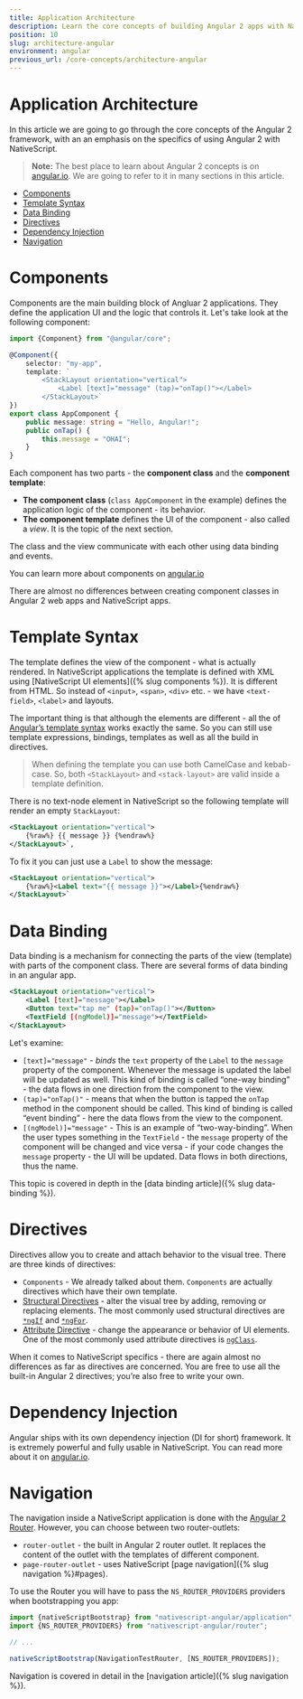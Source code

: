 ```yaml
---
title: Application Architecture
description: Learn the core concepts of building Angular 2 apps with NativeScript
position: 10
slug: architecture-angular
environment: angular
previous_url: /core-concepts/architecture-angular
---
```


# Application Architecture

In this article we are going to go through the core concepts of the Angular 2 framework, with an an emphasis on the specifics of using Angular 2 with NativeScript.

>**Note:** The best place to learn about Angular 2 concepts is on [angular.io](https://angular.io/docs/ts/latest/). We are going to refer to it in many sections in this article.

* [Components](#components)
* [Template Syntax](#template-syntax)
* [Data Binding](#data-binding)
* [Directives](#directives)
* [Dependency Injection](#dependency-injection)
* [Navigation](#navigation)

# Components

Components are the main building block of Angluar 2 applications. They define the application UI and the logic that controls it. Let's take look at the following component:

``` TypeScript
import {Component} from "@angular/core";

@Component({
    selector: "my-app",
    template: `
        <StackLayout orientation="vertical">
            <Label [text]="message" (tap)="onTap()"></Label>
        </StackLayout>`
})
export class AppComponent {
    public message: string = "Hello, Angular!";
    public onTap() {
        this.message = "OHAI";
    }
}
```

Each component has two parts - the **component class** and the **component template**:
* **The component class** (`class AppComponent` in the example) defines the application logic of the component - its behavior. 
* **The component template** defines the UI of the component - also called a *view*. It is the topic of the next section.

The class and the view communicate with each other using data binding and events.

You can learn more about components on [angular.io](https://angular.io/docs/ts/latest/guide/architecture.html#!#component)

There are almost no differences between creating component classes in Angular 2 web apps and NativeScript apps.

# Template Syntax
The template defines the view of the component - what is actually rendered. 
In NativeScript applications the template is defined with XML using [NativeScript UI elements]({% slug components %}). It is different from HTML. So instead of `<input>`, `<span>`, `<div>` etc. - we have `<text-field>`, `<label>` and layouts.

The important thing is that although the elements are different - all the of [Angular’s template syntax](https://angular.io/docs/ts/latest/guide/template-syntax.html) works exactly the same. So you can still use template expressions, bindings, templates as well as all the build in directives.

>When defining the template you can use both CamelCase and kebab-case. So, both `<StackLayout>` and `<stack-layout>` are valid inside a template definition. 

There is no text-node element in NativeScript so the following template will render an empty `StackLayout`:
``` XML
<StackLayout orientation="vertical">
    {%raw%} {{ message }} {%endraw%} 
</StackLayout>`,
```

To fix it you can just use a `Label` to show the message:
``` XML
<StackLayout orientation="vertical">
    {%raw%}<Label text="{{ message }}"></Label>{%endraw%} 
</StackLayout>`
```

# Data Binding
Data binding is a mechanism for connecting the parts of the view (template) with parts of the component class. There are several forms of data binding in an angular app. 

``` XML
<StackLayout orientation="vertical">
    <Label [text]="message"></Label>
    <Button text="tap me" (tap)="onTap()"></Button>
    <TextField [(ngModel)]="message"></TextField>
</StackLayout>
```

Let's examine:

* `[text]="message"` - *binds* the `text` property of the `Label` to the `message` property of the component. Whenever the message is updated the label will be updated as well. This kind of binding is called “one-way binding” - the data flows in one direction from the component to the view.
* `(tap)="onTap()"` - means that when the button is tapped the `onTap` method in the component should be called. This kind of binding is called “event binding” - here the data flows from the view to the component.
* `[(ngModel)]="message"` - This is an example of “two-way-binding”. When the user types something in the `TextField` - the `message` property of the component will be changed and vice versa - if your code changes the `message` property - the UI will be updated. Data flows in both directions, thus the name.
    
This topic is covered in depth in the [data binding article]({% slug data-binding %}).

# Directives
Directives allow you to create and attach behavior to the visual tree. There are three kinds of directives:

* `Components` - We already talked about them. `Components` are actually directives which have their own template.
* [Structural Directives](https://angular.io/docs/ts/latest/guide/structural-directives.html) - alter the visual tree by adding, removing or replacing elements. The most commonly used structural directives are [`*ngIf`](https://angular.io/docs/ts/latest/guide/displaying-data.html#!#ngIf) and [`*ngFor`](https://angular.io/docs/ts/latest/guide/displaying-data.html#!#ngFor).
* [Attribute Directive](https://angular.io/docs/ts/latest/guide/attribute-directives.html) - change the appearance or behavior of UI elements. One of the most commonly used attribute directives is [`ngClass`](https://angular.io/docs/ts/latest/guide/template-syntax.html#!#ngClass).

When it comes to NativeScript specifics - there are again almost no differences as far as directives are concerned. You are free to use all the built-in Angular 2 directives; you’re also free to write your own.

# Dependency Injection

Angular ships with its own dependency injection (DI for short) framework. It is extremely powerful and fully usable in NativeScript.
You can read more about it on [angular.io](https://angular.io/docs/ts/latest/guide/dependency-injection.html).

# Navigation

The navigation inside a NativeScript application is done with the [Angular 2 Router](https://angular.io/docs/ts/latest/guide/router.html#). However, you can choose between two router-outlets:
* `router-outlet` - the built in Angular 2 router outlet. It replaces the content of the outlet with the templates of different component.
* `page-router-outlet` - uses NativeScript [page navigation]({% slug navigation %}#pages). 

To use the Router you will have to pass the `NS_ROUTER_PROVIDERS` providers when bootstrapping you app:

``` TypeScript
import {nativeScriptBootstrap} from "nativescript-angular/application";
import {NS_ROUTER_PROVIDERS} from "nativescript-angular/router";

// ...

nativeScriptBootstrap(NavigationTestRouter, [NS_ROUTER_PROVIDERS]);
```

Navigation is covered in detail in the [navigation article]({% slug navigation %}).
 
